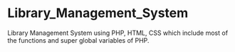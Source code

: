 # Library_Management_System
Library Management System using PHP, HTML, CSS which include most of the functions and super global variables of PHP.
